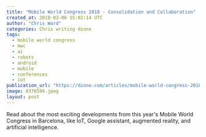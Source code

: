 ```yaml
---
title: "Mobile World Congress 2018 - Consolidation and Collaboration"
created_at: 2018-03-06 15:02:14 UTC
author: "Chris Ward"
categories: Chris writing dzone
tags: 
  - mobile world congress
  - mwc
  - ai
  - robots
  - android
  - mobile
  - conferences
  - iot
publication_url: "https://dzone.com/articles/mobile-world-congress-2018-consolidation-and-colla"
image: 8376594.jpeg
layout: post
---
```

Read about the most exciting developments from this year's Mobile World Congress in Barcelona, like IoT, Google assistant, augmented reality, and artificial intelligence.

